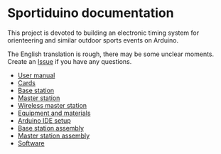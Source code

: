 # Sportiduino documentation

This project is devoted to building an electronic timing system for orienteering and similar outdoor sports events on Arduino.

The English translation is rough, there may be some unclear moments. Create an [Issue](https://github.com/sportiduino/sportiduino/issues) if you have any questions.

* [User manual](en/UserManual.md)
* [Cards](en/Cards.md)
* [Base station](en/BaseStation.md)
* [Master station](en/MasterStation.md)
* [Wireless master station](en/WirelessMasterStation.md)
* [Equipment and materials](en/Equipment.md)
* [Arduino IDE setup](en/ArduinoIde.md)
* [Base station assembly](en/BaseStationAssembly.md)
* [Master station assembly](en/MasterStationAssembly.md)
* [Software](en/DataProcessing.md)
